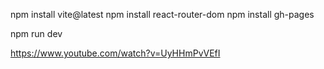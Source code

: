 npm install vite@latest
npm install react-router-dom
npm install gh-pages

npm run dev

https://www.youtube.com/watch?v=UyHHmPvVEfI